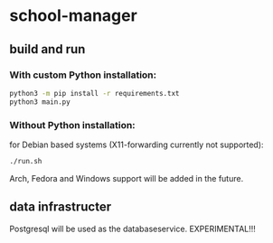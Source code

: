 # school-manager

## build and run

### With custom Python installation: 
```sh
python3 -m pip install -r requirements.txt
python3 main.py
```

### Without Python installation: 

for Debian based systems (X11-forwarding currently not supported): 
```sh
./run.sh
```

Arch, Fedora and Windows support will be added in the future. 

## data infrastructer
Postgresql will be used as the databaseservice. EXPERIMENTAL!!!
